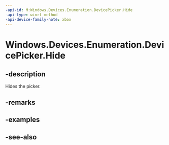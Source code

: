 ```yaml
---
-api-id: M:Windows.Devices.Enumeration.DevicePicker.Hide
-api-type: winrt method
-api-device-family-note: xbox
---
```


<!-- Method syntax
public void Hide()
-->

# Windows.Devices.Enumeration.DevicePicker.Hide

## -description
Hides the picker.

## -remarks

## -examples

## -see-also
